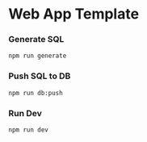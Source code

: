 # Web App Template

### Generate SQL
`npm run generate`

### Push SQL to DB
`npm run db:push`

### Run Dev
`npm run dev`